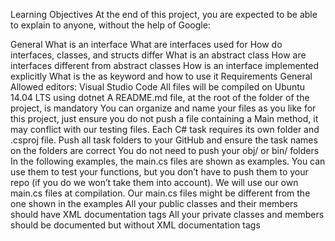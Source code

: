 Learning Objectives
At the end of this project, you are expected to be able to explain to anyone, without the help of Google:

General
What is an interface
What are interfaces used for
How do interfaces, classes, and structs differ
What is an abstract class
How are interfaces different from abstract classes
How is an interface implemented explicitly
What is the as keyword and how to use it
Requirements
General
Allowed editors: Visual Studio Code
All files will be compiled on Ubuntu 14.04 LTS using dotnet
A README.md file, at the root of the folder of the project, is mandatory
You can organize and name your files as you like for this project, just ensure you do not push a file containing a Main method, it may conflict with our testing files.
Each C# task requires its own folder and .csproj file. Push all task folders to your GitHub and ensure the task names on the folders are correct
You do not need to push your obj/ or bin/ folders
In the following examples, the main.cs files are shown as examples. You can use them to test your functions, but you don’t have to push them to your repo (if you do we won’t take them into account). We will use our own main.cs files at compilation. Our main.cs files might be different from the one shown in the examples
All your public classes and their members should have XML documentation tags
All your private classes and members should be documented but without XML documentation tags
